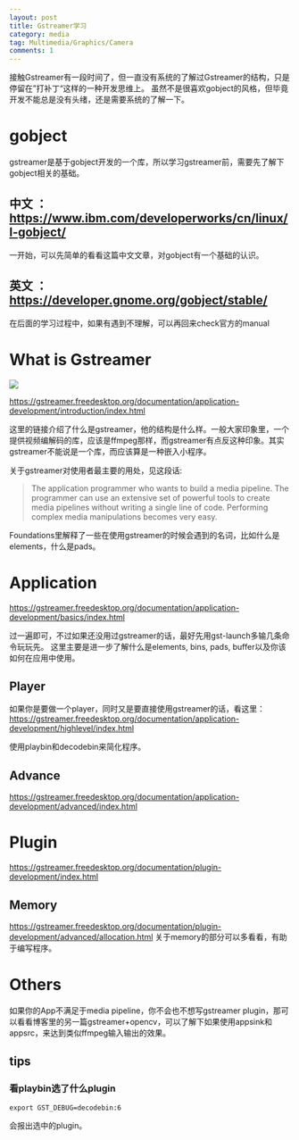 ```yaml
---
layout: post
title: Gstreamer学习
category: media
tag: Multimedia/Graphics/Camera
comments: 1
---
```


接触Gstreamer有一段时间了，但一直没有系统的了解过Gstreamer的结构，只是停留在”打补丁“这样的一种开发思维上。
虽然不是很喜欢gobject的风格，但毕竟开发不能总是没有头绪，还是需要系统的了解一下。

# gobject

gstreamer是基于gobject开发的一个库，所以学习gstreamer前，需要先了解下gobject相关的基础。

## 中文 ： https://www.ibm.com/developerworks/cn/linux/l-gobject/

一开始，可以先简单的看看这篇中文文章，对gobject有一个基础的认识。

## 英文 ： https://developer.gnome.org/gobject/stable/

在后面的学习过程中，如果有遇到不理解，可以再回来check官方的manual

# What is Gstreamer

![](https://gstreamer.freedesktop.org/documentation/application-development/introduction/images/gstreamer-overview.png)

https://gstreamer.freedesktop.org/documentation/application-development/introduction/index.html

这里的链接介绍了什么是gstreamer，他的结构是什么样。一般大家印象里，一个提供视频编解码的库，应该是ffmpeg那样，而gstreamer有点反这种印象。其实gstreamer不能说是一个库，而应该算是一种嵌入小程序。

关于gstreamer对使用者最主要的用处，见这段话:  
 > The application programmer who wants to build a media pipeline. The programmer can use an extensive set of powerful tools to create media pipelines without writing a single line of code. Performing complex media manipulations becomes very easy.

Foundations里解释了一些在使用gstreamer的时候会遇到的名词，比如什么是elements，什么是pads。

# Application

https://gstreamer.freedesktop.org/documentation/application-development/basics/index.html

过一遍即可，不过如果还没用过gstreamer的话，最好先用gst-launch多输几条命令玩玩先。
这里主要是进一步了解什么是elements, bins, pads, buffer以及你该如何在应用中使用。

## Player

如果你是要做一个player，同时又是要直接使用gstreamer的话，看这里：  
https://gstreamer.freedesktop.org/documentation/application-development/highlevel/index.html

使用playbin和decodebin来简化程序。

## Advance

https://gstreamer.freedesktop.org/documentation/application-development/advanced/index.html

# Plugin

https://gstreamer.freedesktop.org/documentation/plugin-development/index.html

## Memory

https://gstreamer.freedesktop.org/documentation/plugin-development/advanced/allocation.html
关于memory的部分可以多看看，有助于编写程序。

# Others

如果你的App不满足于media pipeline，你不会也不想写gstreamer plugin，那可以看看博客里的另一篇gstreamer+opencv，可以了解下如果使用appsink和appsrc，来达到类似ffmpeg输入输出的效果。

## tips

### 看playbin选了什么plugin

```
export GST_DEBUG=decodebin:6
```

会报出选中的plugin。